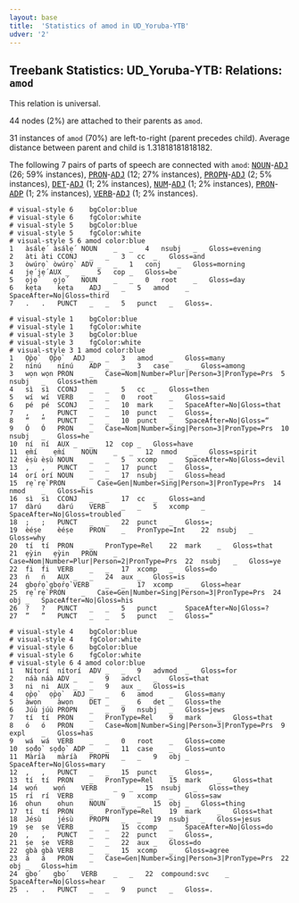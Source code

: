 ```yaml
---
layout: base
title:  'Statistics of amod in UD_Yoruba-YTB'
udver: '2'
---
```


## Treebank Statistics: UD_Yoruba-YTB: Relations: `amod`

This relation is universal.

44 nodes (2%) are attached to their parents as `amod`.

31 instances of `amod` (70%) are left-to-right (parent precedes child).
Average distance between parent and child is 1.31818181818182.

The following 7 pairs of parts of speech are connected with `amod`: <tt><a href="yo_ytb-pos-NOUN.html">NOUN</a></tt>-<tt><a href="yo_ytb-pos-ADJ.html">ADJ</a></tt> (26; 59% instances), <tt><a href="yo_ytb-pos-PRON.html">PRON</a></tt>-<tt><a href="yo_ytb-pos-ADJ.html">ADJ</a></tt> (12; 27% instances), <tt><a href="yo_ytb-pos-PROPN.html">PROPN</a></tt>-<tt><a href="yo_ytb-pos-ADJ.html">ADJ</a></tt> (2; 5% instances), <tt><a href="yo_ytb-pos-DET.html">DET</a></tt>-<tt><a href="yo_ytb-pos-ADJ.html">ADJ</a></tt> (1; 2% instances), <tt><a href="yo_ytb-pos-NUM.html">NUM</a></tt>-<tt><a href="yo_ytb-pos-ADJ.html">ADJ</a></tt> (1; 2% instances), <tt><a href="yo_ytb-pos-PRON.html">PRON</a></tt>-<tt><a href="yo_ytb-pos-ADP.html">ADP</a></tt> (1; 2% instances), <tt><a href="yo_ytb-pos-VERB.html">VERB</a></tt>-<tt><a href="yo_ytb-pos-ADJ.html">ADJ</a></tt> (1; 2% instances).


~~~ conllu
# visual-style 6	bgColor:blue
# visual-style 6	fgColor:white
# visual-style 5	bgColor:blue
# visual-style 5	fgColor:white
# visual-style 5 6 amod	color:blue
1	àsálẹ́	àsálẹ́	NOUN	_	_	4	nsubj	_	Gloss=evening
2	àti	àti	CCONJ	_	_	3	cc	_	Gloss=and
3	òwúrọ̀	òwúrọ̀	ADV	_	_	1	conj	_	Gloss=morning
4	jẹ́	jẹ́	AUX	_	_	5	cop	_	Gloss=be
5	ọjọ́	ọjọ́	NOUN	_	_	0	root	_	Gloss=day
6	kẹta	kẹta	ADJ	_	_	5	amod	_	SpaceAfter=No|Gloss=third
7	.	.	PUNCT	_	_	5	punct	_	Gloss=.

~~~


~~~ conllu
# visual-style 1	bgColor:blue
# visual-style 1	fgColor:white
# visual-style 3	bgColor:blue
# visual-style 3	fgColor:white
# visual-style 3 1 amod	color:blue
1	Ọ̀pọ̀	Ọ̀pọ̀	ADJ	_	_	3	amod	_	Gloss=many
2	nínú	nínú	ADP	_	_	3	case	_	Gloss=among
3	wọn	wọn	PRON	_	Case=Nom|Number=Plur|Person=3|PronType=Prs	5	nsubj	_	Gloss=them
4	sì	sì	CCONJ	_	_	5	cc	_	Gloss=then
5	wí	wí	VERB	_	_	0	root	_	Gloss=said
6	pé	pé	SCONJ	_	_	10	mark	_	SpaceAfter=No|Gloss=that
7	,	,	PUNCT	_	_	10	punct	_	Gloss=,
8	“	“	PUNCT	_	_	10	punct	_	SpaceAfter=No|Gloss=“
9	Ó	Ó	PRON	_	Case=Nom|Number=Sing|Person=3|PronType=Prs	10	nsubj	_	Gloss=he
10	ní	ní	AUX	_	_	12	cop	_	Gloss=have
11	ẹ̀mí	ẹ̀mí	NOUN	_	_	12	nmod	_	Gloss=spirit
12	èṣù	èṣù	NOUN	_	_	5	xcomp	_	SpaceAfter=No|Gloss=devil
13	,	,	PUNCT	_	_	17	punct	_	Gloss=,
14	orí	orí	NOUN	_	_	17	nsubj	_	Gloss=head
15	rẹ̀	rẹ̀	PRON	_	Case=Gen|Number=Sing|Person=3|PronType=Prs	14	nmod	_	Gloss=his
16	sì	sì	CCONJ	_	_	17	cc	_	Gloss=and
17	dàrú	dàrú	VERB	_	_	5	xcomp	_	SpaceAfter=No|Gloss=troubled
18	;	;	PUNCT	_	_	22	punct	_	Gloss=;
19	èéṣe	èéṣe	PRON	_	PronType=Int	22	nsubj	_	Gloss=why
20	tí	tí	PRON	_	PronType=Rel	22	mark	_	Gloss=that
21	ẹ̀yin	ẹ̀yin	PRON	_	Case=Nom|Number=Plur|Person=2|PronType=Prs	22	nsubj	_	Gloss=ye
22	fi	fi	VERB	_	_	17	xcomp	_	Gloss=do
23	ń	ń	AUX	_	_	24	aux	_	Gloss=is
24	gbọ́rọ̀	gbọ́rọ̀	VERB	_	_	17	xcomp	_	Gloss=hear
25	rẹ̀	rẹ̀	PRON	_	Case=Gen|Number=Sing|Person=3|PronType=Prs	24	obj	_	SpaceAfter=No|Gloss=his
26	?	?	PUNCT	_	_	5	punct	_	SpaceAfter=No|Gloss=?
27	”	”	PUNCT	_	_	5	punct	_	Gloss=”

~~~


~~~ conllu
# visual-style 4	bgColor:blue
# visual-style 4	fgColor:white
# visual-style 6	bgColor:blue
# visual-style 6	fgColor:white
# visual-style 6 4 amod	color:blue
1	Nítorí	nítorí	ADV	_	_	9	advmod	_	Gloss=for
2	náà	náà	ADV	_	_	9	advcl	_	Gloss=that
3	ni	ni	AUX	_	_	9	aux	_	Gloss=is
4	ọ̀pọ̀	ọ̀pọ̀	ADJ	_	_	6	amod	_	Gloss=many
5	àwọn	àwọn	DET	_	_	6	det	_	Gloss=the
6	Júù	júù	PROPN	_	_	9	nsubj	_	Gloss=jews
7	tí	tí	PRON	_	PronType=Rel	9	mark	_	Gloss=that
8	ó	ó	PRON	_	Case=Nom|Number=Sing|Person=3|PronType=Prs	9	expl	_	Gloss=has
9	wá	wá	VERB	_	_	0	root	_	Gloss=come
10	sọ́dọ̀	sọ́dọ̀	ADP	_	_	11	case	_	Gloss=unto
11	Màríà	màríà	PROPN	_	_	9	obj	_	SpaceAfter=No|Gloss=mary
12	,	,	PUNCT	_	_	15	punct	_	Gloss=,
13	tí	tí	PRON	_	PronType=Rel	15	mark	_	Gloss=that
14	wọ́n	wọ́n	VERB	_	_	15	nsubj	_	Gloss=they
15	rí	rí	VERB	_	_	9	xcomp	_	Gloss=saw
16	ohun	ohun	NOUN	_	_	15	obj	_	Gloss=thing
17	tí	tí	PRON	_	PronType=Rel	19	mark	_	Gloss=that
18	Jésù	jésù	PROPN	_	_	19	nsubj	_	Gloss=jesus
19	ṣe	ṣe	VERB	_	_	15	ccomp	_	SpaceAfter=No|Gloss=do
20	,	,	PUNCT	_	_	22	punct	_	Gloss=,
21	ṣe	ṣe	VERB	_	_	22	aux	_	Gloss=do
22	gbà	gbà	VERB	_	_	15	xcomp	_	Gloss=agree
23	á	á	PRON	_	Case=Gen|Number=Sing|Person=3|PronType=Prs	22	obj	_	Gloss=him
24	gbọ́	gbọ́	VERB	_	_	22	compound:svc	_	SpaceAfter=No|Gloss=hear
25	.	.	PUNCT	_	_	9	punct	_	Gloss=.

~~~



